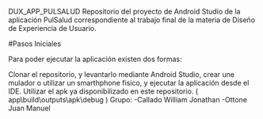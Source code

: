 DUX_APP_PULSALUD
Repositorio del proyecto de Android Studio de la aplicación PulSalud correspondiente al trabajo final de la materia de Diseño de Experiencia de Usuario.

#Pasos Iniciales

Para poder ejecutar la aplicación existen dos formas:

Clonar el repositorio, y levantarlo mediante Android Studio, crear une mulador o utilizar un smarthphone fisico, y ejecutar la aplicación desde el IDE.
Utilizar el apk ya disponibilizado en este repositorio. ( app\build\outputs\apk\debug )
Grupo: -Callado William Jonathan -Ottone Juan Manuel
